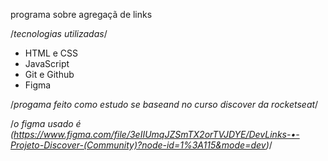 programa sobre agregaçã de links

/*tecnologias utilizadas*/ 
- HTML e CSS
- JavaScript
- Git e Github
- Figma

/*progama feito como estudo se baseand no curso discover da rocketseat*/

/*o figma usado é  (https://www.figma.com/file/3eIIUmqJZSmTX2orTVJDYE/DevLinks-•-Projeto-Discover-(Community)?node-id=1%3A115&mode=dev)*/

